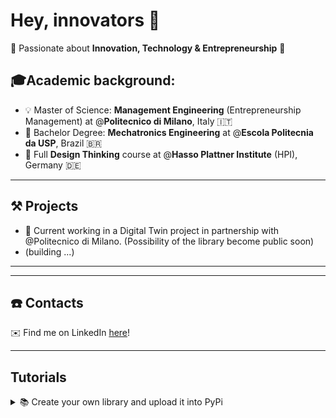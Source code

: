 # Hey, innovators 👋

🎯 Passionate about **Innovation, Technology & Entrepreneurship** 🎯

## 🎓Academic background:

- 💡 Master of Science: **Management Engineering** (Entrepreneurship Management) at @**Politecnico di Milano**, Italy :it:
- 🤖 Bachelor Degree: **Mechatronics Engineering** at @**Escola Politecnia da USP**, Brazil :brazil:
- 🎨 Full **Design Thinking** course at @**Hasso Plattner Institute** (HPI), Germany :de:

---

## ⚒️ Projects
- 💪 Current working in a Digital Twin project in partnership with @Politecnico di Milano. (Possibility of the library become public soon)
- (building ...)

---

---
## ☎️ Contacts

✉️ Find me on LinkedIn [here](https://www.linkedin.com/in/pedro-bacelar-santos-engenharia-poli-usp/)!

---

## Tutorials

<details>
  <summary>📚 Create your own library and upload it into PyPi</summary>

## Creating a Library
In your environment, make sure you have pip installed wheel, setuptools and twine. We will need them for later to build our Python library.
> pip install wheel
> pip install setuptools
> pip install twine

Make sure that you have the following structure:

```
\mylibfolder
--\setup.py
--\README.md
--\mylib
-----\__init__.py
-----\code1.py
-----\code2.py
```

- The `setup.py` is the file used to build your library 
- `mylib` is the module of your library (that's why it needs to have the file `__init__.py` to say that this is a module)
- `code1.py` and `code2.py` are the codes of your library

To build your library you should run the following comand in the root of your library folder>

`python setup.py bdist_wheel`

The `setup.py` should have simething like this>

```python
from setuptools import find_packages, setup

setup(
    name='dtwinpy',
    packages=find_packages(),
    version='0.0.2.4',
    description='Digital Twin Library',
    long_description = open("README.md").read(),
    author='Pedro Bacelar and Alex',
    license='MIT'
)

```

In this case we are using `find_packages()`, which means that all the folders with `__init__.py` will be add to you library and the other folders will ignored, so take care about it.

> It's important to say that what you're going to import is the module's name and not the library name, so it's recomended to have a main module folder with the same name as the library, so you will be kind of importing the library name!

After running this, 3 new folders will appear in the root of your library:
- build
- `dist` (very important, this where the package of your library is stored)
- mylib.egg-info

### Manually installing the library

In order to munually install the library you just need the path of the file generated within the folder "dist" (`dist\dtwinpy-0.0.2.4-py3-none-any.whl`).
Next you just use the normal commands to install a library using pip or pipenv:

`pip install "dtwinpylib\dist\dtwinpy-0.0.2.4-py3-none-any.whl"`

## Deploying it on PyPi

You need to follow the steps:
1. Create an account in PyPi
2. Create an token in PyPi (scroll down in setting and will have an option to create an API token)
3. In the home folder (`C:User\username\`) create the file `.pypirc` (it's better to create this file using VS Code):

```python
[distutils]
index-servers =
  pypi

[pypi]
username= __token__
password= <API Token>
```
4. Run the following command>

`python -m twine upload dist/*`

Some observations:
- If it's the first time of the day uploading to pip you should enter your username and also password
- You can specify what package are you upload by change the termination like this: `dist/dtwinpy-0.0.2.4-py3-none-any.whl`

5. After this you're finished, you can already check in the oficial site of PyPi your library and download it as well just using the normal command of pip `pip install mylib`

## Maintainance

- After any final change in the code just run: `python setup.py bdist_wheel`
- To upload the change, just run: `python -m twine upload dist/*`


## References:
- https://medium.com/analytics-vidhya/how-to-create-a-python-library-7d5aea80cc3f
- https://laxmena.com/posts/publish-pip-package

</details>


